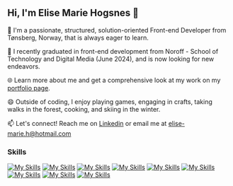 ## Hi, I'm Elise Marie Hogsnes 👋

🌱 I'm a passionate, structured, solution-oriented Front-end Developer from Tønsberg, Norway, that is always eager to learn. 

🔭 I recently graduated in front-end development from Noroff - School of Technology and Digital Media (June 2024), and is now looking for new endeavors.  

🌐 Learn more about me and get a comprehensive look at my work on my [portfolio page](https://elisemariehogsnes.netlify.app/).

😄 Outside of coding, I enjoy playing games, engaging in crafts, taking walks in the forest, cooking, and skiing in the winter.

📫 Let's connect! Reach me on [Linkedin](https://www.linkedin.com/in/elise-marie-hogsnes-77b13b1aa/?original_referer=) or email me at [elise-marie.h@hotmail.com](mailto:elise-marie.h@hotmail.com)
### Skills
[![My Skills](https://skillicons.dev/icons?i=html)](https://developer.mozilla.org/en-US/docs/Web/HTML)
[![My Skills](https://skillicons.dev/icons?i=css)](https://developer.mozilla.org/en-US/docs/Web/CSS)
[![My Skills](https://skillicons.dev/icons?i=js)](https://developer.mozilla.org/en-US/docs/Web/JavaScript)
[![My Skills](https://skillicons.dev/icons?i=figma)](https://www.figma.com/)
[![My Skills](https://skillicons.dev/icons?i=wordpress)](https://wordpress.com/hosting/?aff=13357&url=https://wordpress.com/hosting/)
[![My Skills](https://skillicons.dev/icons?i=sass)](https://sass-lang.com/)
[![My Skills](https://skillicons.dev/icons?i=bootstrap)](https://getbootstrap.com/)
[![My Skills](https://skillicons.dev/icons?i=tailwindcss)](https://tailwindcss.com/)
[![My Skills](https://skillicons.dev/icons?i=react)](https://react.dev/)

<!-- [![My Skills](https://skillicons.dev/icons?i=html,css,js,figma,wordpress)](https://skillicons.dev) -->
<!--
**elli95/elli95** is a ✨ _special_ ✨ repository because its `README.md` (this file) appears on your GitHub profile.

Here are some ideas to get you started:

- 🔭 I’m currently working on ...
- 🌱 I’m currently learning ...
- 👯 I’m looking to collaborate on ...
- 🤔 I’m looking for help with ...
- 💬 Ask me about ...
- 📫 How to reach me: ...
- 😄 Pronouns: ...
- ⚡ Fun fact: ...
-->
